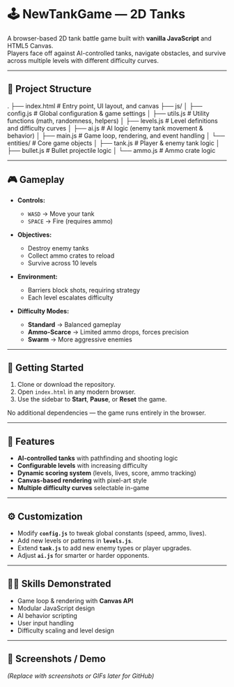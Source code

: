 # 🕹️ NewTankGame — 2D Tanks

A browser-based 2D tank battle game built with **vanilla JavaScript** and HTML5 Canvas.  
Players face off against AI-controlled tanks, navigate obstacles, and survive across multiple levels with different difficulty curves.

---

## 📂 Project Structure

.
├── index.html # Entry point, UI layout, and canvas
├── js/
│ ├── config.js # Global configuration & game settings
│ ├── utils.js # Utility functions (math, randomness, helpers)
│ ├── levels.js # Level definitions and difficulty curves
│ ├── ai.js # AI logic (enemy tank movement & behavior)
│ ├── main.js # Game loop, rendering, and event handling
│ └── entities/ # Core game objects
│ ├── tank.js # Player & enemy tank logic
│ ├── bullet.js # Bullet projectile logic
│ └── ammo.js # Ammo crate logic

---

## 🎮 Gameplay

- **Controls:**  
  - `WASD` → Move your tank  
  - `SPACE` → Fire (requires ammo)  

- **Objectives:**  
  - Destroy enemy tanks  
  - Collect ammo crates to reload  
  - Survive across 10 levels  

- **Environment:**  
  - Barriers block shots, requiring strategy  
  - Each level escalates difficulty  

- **Difficulty Modes:**  
  - **Standard** → Balanced gameplay  
  - **Ammo-Scarce** → Limited ammo drops, forces precision  
  - **Swarm** → More aggressive enemies  

---

## 🚀 Getting Started

1. Clone or download the repository.
2. Open `index.html` in any modern browser.
3. Use the sidebar to **Start**, **Pause**, or **Reset** the game.

No additional dependencies — the game runs entirely in the browser.

---

## 🧩 Features

- **AI-controlled tanks** with pathfinding and shooting logic  
- **Configurable levels** with increasing difficulty  
- **Dynamic scoring system** (levels, lives, score, ammo tracking)  
- **Canvas-based rendering** with pixel-art style  
- **Multiple difficulty curves** selectable in-game  

---

## ⚙️ Customization

- Modify **`config.js`** to tweak global constants (speed, ammo, lives).  
- Add new levels or patterns in **`levels.js`**.  
- Extend **`tank.js`** to add new enemy types or player upgrades.  
- Adjust **`ai.js`** for smarter or harder opponents.  

---

## 🧑‍💻 Skills Demonstrated

- Game loop & rendering with **Canvas API**  
- Modular JavaScript design  
- AI behavior scripting  
- User input handling  
- Difficulty scaling and level design  

---

## 📸 Screenshots / Demo

_(Replace with screenshots or GIFs later for GitHub)_

